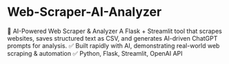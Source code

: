 # Web-Scraper-AI-Analyzer
🚀 AI-Powered Web Scraper &amp; Analyzer A Flask + Streamlit tool that scrapes websites, saves structured text as CSV, and generates AI-driven ChatGPT prompts for analysis. ✅ Built rapidly with AI, demonstrating real-world web scraping &amp; automation
✅ Python, Flask, Streamlit, OpenAI API
